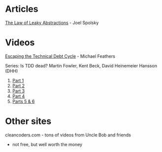 # Articles

[The Law of Leaky Abstractions](https://www.joelonsoftware.com/2002/11/11/the-law-of-leaky-abstractions/) - Joel Spolsky

# Videos

[Escaping the Technical Debt Cycle](https://www.youtube.com/watch?v=7hL6g1aTGvo) - Michael Feathers

Series: Is TDD dead? Martin Fowler, Kent Beck, David Heinemeier Hansson (DHH)
1. [Part 1](https://www.youtube.com/watch?v=z9quxZsLcfo)
1. [Part 2](https://www.youtube.com/watch?v=JoTB2mcjU7w)
1. [Part 3](https://www.youtube.com/watch?v=YNw4baDz6WA)
1. [Part 4](https://www.youtube.com/watch?v=dGtasFJnUxI)
1. [Parts 5 & 6](https://www.youtube.com/watch?v=gWD6REVeKW4)

# Other sites

cleancoders.com - tons of videos from Uncle Bob and friends
- not free, but well worth the money
